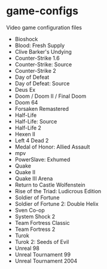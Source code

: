 # game-configs
Video game configuration files

* Bioshock
* Blood: Fresh Supply
* Clive Barker's Undying
* Counter-Strike 1.6
* Counter-Strike: Source
* Counter-Strike 2
* Day of Defeat
* Day of Defeat: Source
* Deus Ex
* Doom / Doom II / Final Doom
* Doom 64
* Forsaken Remastered
* Half-Life
* Half-Life: Source
* Half-Life 2
* Hexen II
* Left 4 Dead 2
* Medal of Honor: Allied Assault
* mpv
* PowerSlave: Exhumed
* Quake
* Quake II
* Quake III Arena
* Return to Castle Wolfenstein
* Rise of the Triad: Ludicrous Edition
* Soldier of Fortune
* Soldier of Fortune 2: Double Helix
* Sven Co-op
* System Shock 2
* Team Fortress Classic
* Team Fortress 2
* Turok
* Turok 2: Seeds of Evil
* Unreal 98
* Unreal Tournament 99
* Unreal Tournament 2004
